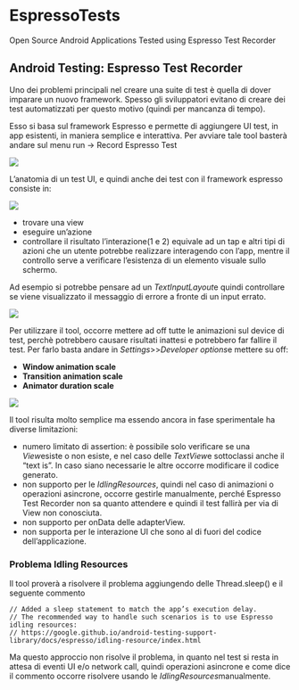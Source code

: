 # EspressoTests
Open Source Android Applications Tested using Espresso Test Recorder

## Android Testing: Espresso Test Recorder
Uno dei problemi principali nel creare una suite di test è quella di dover imparare un nuovo framework. Spesso gli sviluppatori evitano di creare dei test automatizzati per questo motivo (quindi per mancanza di tempo).
 
Esso si basa sul framework Espresso e permette di aggiungere UI test, in app esistenti, in maniera semplice e interattiva.
Per avviare tale tool basterà andare sul menu run -> Record Espresso Test


![](README/1*rE8f5YiFY32apRoTuO8D8g.png)

L’anatomia di un test UI, e quindi anche dei test con il framework espresso consiste in:

![](README/1*NqFr7_5XTBY4B-ASvOvnUQ.png)

* trovare una view
* eseguire un’azione
* controllare il risultato
l’interazione(1 e 2) equivale ad un tap e altri tipi di azioni che un utente potrebbe realizzare interagendo con l’app, mentre il controllo serve a verificare l’esistenza di un elemento visuale sullo schermo.

Ad esempio si potrebbe pensare ad un *TextInputLayout*e quindi controllare se viene visualizzato il messaggio di errore a fronte di un input errato.


![](README/1*Q78Cv-z0SwHFnq-LwWbW4w.png)

Per utilizzare il tool, occorre mettere ad off tutte le animazioni sul device di test, perchè potrebbero causare risultati inattesi e potrebbero far fallire il test. Per farlo basta andare in *Settings*>>*Developer options*e mettere su off:
* **Window animation scale**
* **Transition animation scale**
* **Animator duration scale**


![](README/1*TNIqJLKl-k4KL0wWG3U9lA.png)

Il tool risulta molto semplice ma essendo ancora in fase sperimentale ha diverse limitazioni:
* numero limitato di assertion: è possibile solo verificare se una *View*esiste o non esiste, e nel caso delle *TextView*e sottoclassi anche il “text is”. In caso siano necessarie le altre occorre modificare il codice generato.
* non supporto per le *IdlingResources*, quindi nel caso di animazioni o operazioni asincrone, occorre gestirle manualmente, perché Espresso Test Recorder non sa quanto attendere e quindi il test fallirà per via di View non conosciuta.
* non supporto per onData delle adapterView.
* non supporta per le interazione UI che sono al di fuori del codice dell’applicazione.

### Problema Idling Resources
 Il tool proverà a risolvere il problema aggiungendo delle Thread.sleep() e il seguente commento
```
// Added a sleep statement to match the app’s execution delay.
// The recommended way to handle such scenarios is to use Espresso idling resources:
// https://google.github.io/android-testing-support-library/docs/espresso/idling-resource/index.html
```
Ma questo approccio non risolve il problema, in quanto nel test si resta in attesa di eventi UI e/o network call, quindi operazioni asincrone e come dice il commento occorre risolvere usando le *IdlingResources*manualmente.

